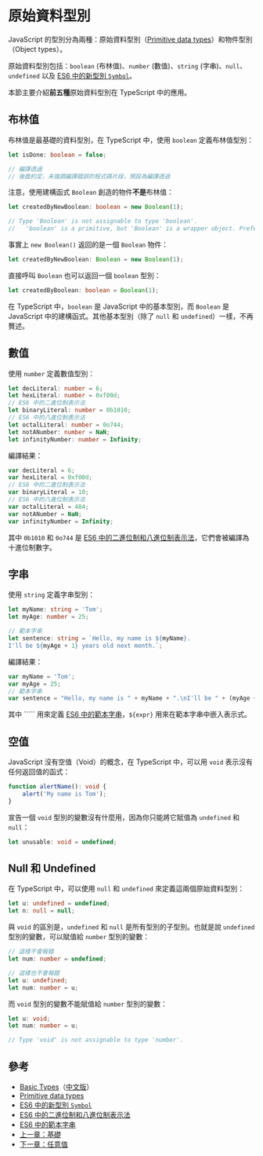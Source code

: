 # 原始資料型別

JavaScript 的型別分為兩種：原始資料型別（[Primitive data types](https://developer.mozilla.org/en-US/docs/Glossary/Primitive)）和物件型別（Object types）。

原始資料型別包括：`boolean` \(布林值\)、`number` \(數值\)、`string` \(字串\)、`null`、`undefined` 以及 [ES6 中的新型別 `Symbol`](http://es6.ruanyifeng.com/#docs/symbol)。

本節主要介紹**前五種**原始資料型別在 TypeScript 中的應用。

## 布林值

布林值是最基礎的資料型別，在 TypeScript 中，使用 `boolean` 定義布林值型別：

```typescript
let isDone: boolean = false;

// 編譯透過
// 後面約定，未強調編譯錯誤的程式碼片段，預設為編譯透過
```

注意，使用建構函式 `Boolean` 創造的物件**不是**布林值：

```typescript
let createdByNewBoolean: boolean = new Boolean(1);

// Type 'Boolean' is not assignable to type 'boolean'.
//   'boolean' is a primitive, but 'Boolean' is a wrapper object. Prefer using 'boolean' when possible.
```

事實上 `new Boolean()` 返回的是一個 `Boolean` 物件：

```typescript
let createdByNewBoolean: Boolean = new Boolean(1);
```

直接呼叫 `Boolean` 也可以返回一個 `boolean` 型別：

```typescript
let createdByBoolean: boolean = Boolean(1);
```

在 TypeScript 中，`boolean` 是 JavaScript 中的基本型別，而 `Boolean` 是 JavaScript 中的建構函式。其他基本型別（除了 `null` 和 `undefined`）一樣，不再贅述。

## 數值

使用 `number` 定義數值型別：

```typescript
let decLiteral: number = 6;
let hexLiteral: number = 0xf00d;
// ES6 中的二進位制表示法
let binaryLiteral: number = 0b1010;
// ES6 中的八進位制表示法
let octalLiteral: number = 0o744;
let notANumber: number = NaN;
let infinityNumber: number = Infinity;
```

編譯結果：

```javascript
var decLiteral = 6;
var hexLiteral = 0xf00d;
// ES6 中的二進位制表示法
var binaryLiteral = 10;
// ES6 中的八進位制表示法
var octalLiteral = 484;
var notANumber = NaN;
var infinityNumber = Infinity;
```

其中 `0b1010` 和 `0o744` 是 [ES6 中的二進位制和八進位制表示法](http://es6.ruanyifeng.com/#docs/number#二進位制和八進位制表示法)，它們會被編譯為十進位制數字。

## 字串

使用 `string` 定義字串型別：

```typescript
let myName: string = 'Tom';
let myAge: number = 25;

// 範本字串
let sentence: string = `Hello, my name is ${myName}.
I'll be ${myAge + 1} years old next month.`;
```

編譯結果：

```javascript
var myName = 'Tom';
var myAge = 25;
// 範本字串
var sentence = "Hello, my name is " + myName + ".\nI'll be " + (myAge + 1) + " years old next month.";
```

其中 ````` 用來定義 [ES6 中的範本字串](http://es6.ruanyifeng.com/#docs/string#範本字串)，`${expr}` 用來在範本字串中嵌入表示式。

## 空值

JavaScript 沒有空值（Void）的概念，在 TypeScript 中，可以用 `void` 表示沒有任何返回值的函式：

```typescript
function alertName(): void {
    alert('My name is Tom');
}
```

宣告一個 `void` 型別的變數沒有什麼用，因為你只能將它賦值為 `undefined` 和 `null`：

```typescript
let unusable: void = undefined;
```

## Null 和 Undefined

在 TypeScript 中，可以使用 `null` 和 `undefined` 來定義這兩個原始資料型別：

```typescript
let u: undefined = undefined;
let n: null = null;
```

與 `void` 的區別是，`undefined` 和 `null` 是所有型別的子型別。也就是說 `undefined` 型別的變數，可以賦值給 `number` 型別的變數：

```typescript
// 這樣不會報錯
let num: number = undefined;
```

```typescript
// 這樣也不會報錯
let u: undefined;
let num: number = u;
```

而 `void` 型別的變數不能賦值給 `number` 型別的變數：

```typescript
let u: void;
let num: number = u;

// Type 'void' is not assignable to type 'number'.
```

## 參考

* [Basic Types](http://www.typescriptlang.org/docs/handbook/basic-types.html)（[中文版](https://zhongsp.gitbooks.io/typescript-handbook/content/doc/handbook/Basic%20Types.html)）
* [Primitive data types](https://developer.mozilla.org/en-US/docs/Glossary/Primitive)
* [ES6 中的新型別 `Symbol`](http://es6.ruanyifeng.com/#docs/symbol)
* [ES6 中的二進位制和八進位制表示法](http://es6.ruanyifeng.com/#docs/number#二進位制和八進位制表示法)
* [ES6 中的範本字串](http://es6.ruanyifeng.com/#docs/string#範本字串)
* [上一章：基礎](./)
* [下一章：任意值](any.md)

